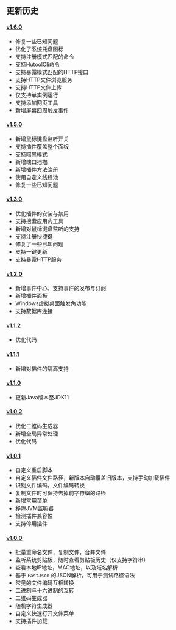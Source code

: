 ## 更新历史

#### [v1.6.0](http://share.qiniu.easepan.xyz/tool/wetool/wetool-1.6.0.zip)

- 修复一些已知问题
- 优化了系统托盘图标
- 支持注册模式匹配的命令
- 支持HutoolCli命令
- 支持暴露模式匹配的HTTP接口
- 支持HTTP文件浏览服务
- 支持HTTP文件上传
- 仅支持单实例运行
- 支持添加网页工具
- 新增屏幕四周触发事件

#### [v1.5.0](http://share.qiniu.easepan.xyz/tool/wetool/wetool-1.5.0.zip)

- 新增鼠标键盘监听开关
- 支持插件覆盖整个面板
- 支持暗黑模式
- 新增端口扫描
- 新增插件方法注册
- 使用自定义线程池
- 修复一些已知问题

#### [v1.3.0](http://share.qiniu.easepan.xyz/tool/wetool/wetool-1.3.0.zip)

- 优化插件的安装与禁用
- 支持搜索应用内工具
- 新增对鼠标键盘监听的支持
- 支持注册快捷键
- 修复了一些已知问题
- 支持一键更新
- 支持暴露HTTP服务

#### [v1.2.0](http://share.qiniu.easepan.xyz/tool/wetool/wetool-1.2.0.zip)

- 新增事件中心，支持事件的发布与订阅
- 新增插件面板
- Windows虚拟桌面触发角功能
- 支持数据库连接

#### [v1.1.2](http://share.qiniu.easepan.xyz/tool/wetool/wetool-1.1.2.zip)

- 优化代码

#### [v1.1.1](http://share.qiniu.easepan.xyz/tool/wetool/wetool-1.1.1.zip)

- 新增对插件的隔离支持

#### [v1.1.0](http://share.qiniu.easepan.xyz/tool/wetool/wetool-1.1.0.zip)

- 更新Java版本至JDK11

#### [v1.0.2](http://share.qiniu.easepan.xyz/tool/wetool/wetool-1.0.2.zip)

- 优化二维码生成器
- 新增全局异常处理
- 优化代码

#### [v1.0.1](http://share.qiniu.easepan.xyz/tool/wetool/wetool-1.0.1.zip)

- 自定义重启脚本
- 自定义插件文件路径，新版本自动覆盖旧版本，支持手动加载插件
- 识别文件编码，文件编码转换
- 复制文件时可保持去掉前字符缀的路径
- 新增常用菜单
- 移除JVM监听器
- 检测插件兼容性
- 支持停用插件

#### [v1.0.0](http://share.qiniu.easepan.xyz/tool/wetool/wetool.zip)

- 批量重命名文件，复制文件，合并文件
- 监听系统剪贴板，随时查看剪贴板历史（仅支持字符串）
- 查看本地IP地址，MAC地址，以及域名解析
- 基于 `FastJson` 的JSON解析，可用于测试路径语法
- 常见的文件编码互相转换
- 二进制与十六进制的互转
- 二维码生成器
- 随机字符生成器
- 自定义快速打开文件菜单
- 支持插件加载
